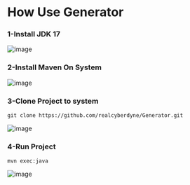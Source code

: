 # How Use Generator

### 1-Install JDK 17

![image](https://user-images.githubusercontent.com/45543047/189480951-0c45458e-75e0-4bfd-87f7-0107f361b9a9.png)

### 2-Install Maven On System

![image](https://user-images.githubusercontent.com/45543047/189480979-25182284-0459-4c67-ab84-6430cb590708.png)

### 3-Clone Project to system
```
git clone https://github.com/realcyberdyne/Generator.git
```
![image](https://github.com/user-attachments/assets/6b665660-402d-40f5-b6af-3f7caf01601b)

### 4-Run Project
```
mvn exec:java
```
![image](https://github.com/user-attachments/assets/f2897d20-761d-4ab3-b3d7-dda37f770f7a)

